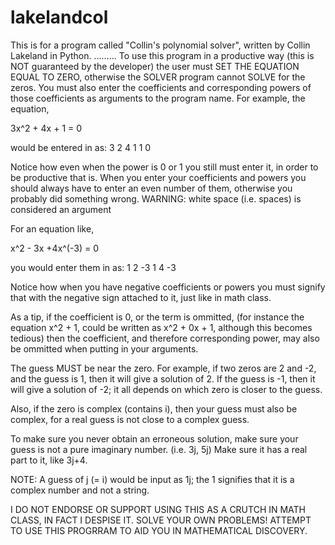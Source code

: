 lakelandcol
===========
This is for a program called "Collin's polynomial solver", written by 
Collin Lakeland in Python.
 .........
To use this program in a productive way (this is NOT guaranteed by the
developer) the user must SET THE EQUATION EQUAL TO ZERO, otherwise the SOLVER 
program cannot SOLVE for the zeros. You must also enter the coefficients 
and corresponding powers of those coefficients as arguments to the program name. 
For example, the equation,

3x^2 + 4x + 1 = 0

would be entered in as:
	3 2 4 1 1 0
	
Notice how even when the power is 0 or 1 you still must enter it, in
order to be productive that is. When you enter your coefficients and powers
you should always have to enter an even number of them, otherwise you probably 
did something wrong.
WARNING: white space (i.e. spaces) is considered an argument

For an equation like,

x^2 - 3x +4x^(-3) = 0

you would enter them in as:
	1 2 -3 1 4 -3

Notice how when you have negative coefficients or powers you must signify 
that with the negative sign attached to it, just like in math class.

As a tip, if the coefficient is 0, or the term is ommitted, (for instance the
equation x^2 + 1, could be written as x^2 + 0x + 1, although this becomes 
tedious) then the coefficient, and therefore corresponding power, may also be 
ommitted when putting in your arguments.

The guess MUST be near the zero. For example, if two zeros are 2 and -2, 
and the guess is 1, then it will give a solution of 2. If the guess is -1,
then it will give a solution of -2; it all depends on which zero is closer
to the guess.

Also, if the zero is complex (contains i), then your guess must also be complex,
for a real guess is not close to a complex guess.

To make sure you never obtain an erroneous solution, make sure your guess is not
a pure imaginary number. (i.e. 3j, 5j) Make sure it has a real part to it, like
3j+4.

NOTE: A guess of j (= i) would be input as 1j; the 1 signifies that it is a
complex number and not a string.

I DO NOT ENDORSE OR SUPPORT USING THIS AS A CRUTCH IN MATH CLASS, IN FACT 
I DESPISE IT. SOLVE YOUR OWN PROBLEMS! ATTEMPT TO USE THIS PROGRRAM TO AID 
YOU IN MATHEMATICAL DISCOVERY.

